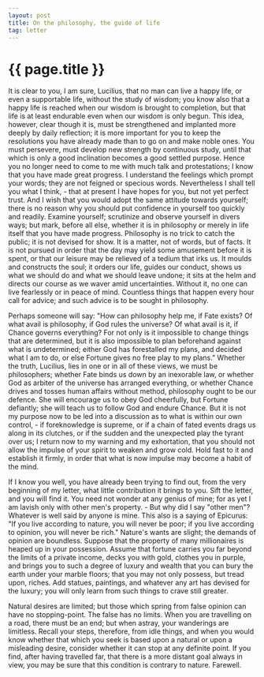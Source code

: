 ```yaml
---
layout: post
title: On the philosophy, the guide of life
tag: letter
---
```


{{ page.title }}
================


It is clear to you, I am sure, Lucilius, that no man can live a happy life, or even a supportable life, without the study of wisdom; you know also that a happy life is reached when our wisdom is brought to completion, but that life is at least endurable even when our wisdom is only begun. This idea, however, clear though it is, must be strengthened and implanted more deeply by daily reflection; it is more important for you to keep the resolutions you have already made than to go on and make noble ones. You must persevere, must develop new strength by continuous study, until that which is only a good inclination becomes a good settled purpose. Hence you no longer need to come to me with much talk and protestations; I know that you have made great progress. I understand the feelings which prompt your words; they are not feigned or specious words. Nevertheless I shall tell you what I think, - that at present I have hopes for you, but not yet perfect trust. And I wish that you would adopt the same attitude towards yourself; there is no reason why you should put confidence in yourself too quickly and readily. Examine yourself; scrutinize and observe yourself in divers ways; but mark, before all else, whether it is in philosophy or merely in life itself that you have made progress. Philosophy is no trick to catch the public; it is not devised for show. It is a matter, not of words, but of facts. It is not pursued in order that the day may yield some amusement before it is spent, or that our leisure may be relieved of a tedium that irks us. It moulds and constructs the soul; it orders our life, guides our conduct, shows us what we should do and what we should leave undone; it sits at the helm and directs our course as we waver amid uncertainties. Without it, no one can live fearlessly or in peace of mind. Countless things that happen every hour call for advice; and such advice is to be sought in philosophy.

Perhaps someone will say: "How can philosophy help me, if Fate exists? Of what avail is philosophy, if God rules the universe? Of what avail is it, if Chance governs everything? For not only is it impossible to change things that are determined, but it is also impossible to plan beforehand against what is undetermined; either God has forestalled my plans, and decided what I am to do, or else Fortune gives no free play to my plans." Whether the truth, Lucilius, lies in one or in all of these views, we must be philosophers; whether Fate binds us down by an inexorable law, or whether God as arbiter of the universe has arranged everything, or whether Chance drives and tosses human affairs without method, philosophy ought to be our defence. She will encourage us to obey God cheerfully, but Fortune defiantly; she will teach us to follow God and endure Chance. But it is not my purpose now to be led into a discussion as to what is within our own control, - if foreknowledge is supreme, or if a chain of fated events drags us along in its clutches, or if the sudden and the unexpected play the tyrant over us; I return now to my warning and my exhortation, that you should not allow the impulse of your spirit to weaken and grow cold. Hold fast to it and establish it firmly, in order that what is now impulse may become a habit of the mind.

If I know you well, you have already been trying to find out, from the very beginning of my letter, what little contribution it brings to you. Sift the letter, and you will find it. You need not wonder at any genius of mine; for as yet I am lavish only with other men's property. - But why did I say "other men"? Whatever is well said by anyone is mine. This also is a saying of Epicurus: "If you live according to nature, you will never be poor; if you live according to opinion, you will never be rich." Nature's wants are slight; the demands of opinion are boundless. Suppose that the property of many millionaires is heaped up in your possession. Assume that fortune carries you far beyond the limits of a private income, decks you with gold, clothes you in purple, and brings you to such a degree of luxury and wealth that you can bury the earth under your marble floors; that you may not only possess, but tread upon, riches. Add statues, paintings, and whatever any art has devised for the luxury; you will only learn from such things to crave still greater.

Natural desires are limited; but those which spring from false opinion can have no stopping-point. The false has no limits. When you are travelling on a road, there must be an end; but when astray, your wanderings are limitless. Recall your steps, therefore, from idle things, and when you would know whether that which you seek is based upon a natural or upon a misleading desire, consider whether it can stop at any definite point. If you find, after having travelled far, that there is a more distant goal always in view, you may be sure that this condition is contrary to nature. Farewell.



